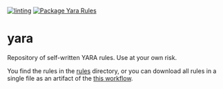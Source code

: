 [![linting](https://github.com/baderj/yara/workflows/linting/badge.svg)](https://github.com/baderj/yara/actions/workflows/linting.yml)
[![Package Yara Rules](https://github.com/baderj/yara/actions/workflows/concat.yml/badge.svg)](https://github.com/baderj/yara/actions/workflows/concat.yml)
# yara
Repository of self-written YARA rules. Use at your own risk.

You find the rules in the [rules](./rules) directory, or you can download all rules in a single file as an artifact of the [this workflow](https://github.com/baderj/yara/actions/workflows/concat.yml).

